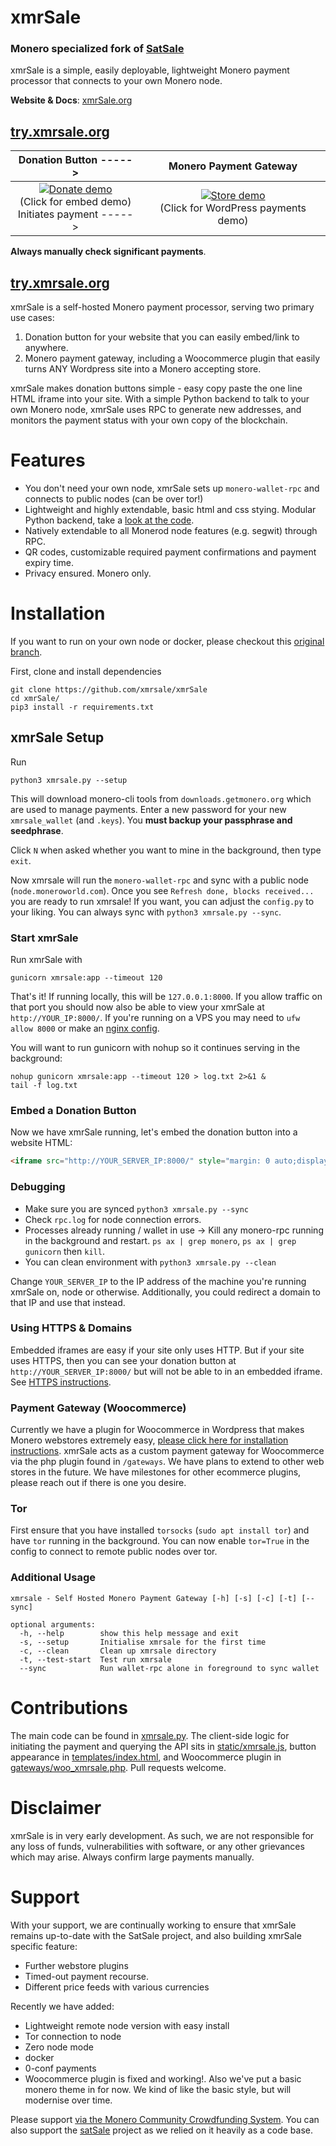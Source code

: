 # xmrSale
### Monero specialized fork of [SatSale](https://github.com/nickfarrow/xmrSale)
xmrSale is a simple, easily deployable, lightweight Monero payment processor that connects to your own Monero node.

**Website & Docs**: [xmrSale.org](https://xmrsale.org)

## [try.xmrsale.org](https://try.xmrsale.org)

Donation Button     ----->  |  Monero Payment Gateway
:-------------------------:|:-------------------------:
[![Donate demo](docs/demo_donate.png)](https://try.xmrSale.org/) <br />(Click for embed demo)<br /> Initiates payment -----> |  [![Store demo](docs/demo_pay2.png)](https://try.xmrSale.org/) <br />(Click for WordPress payments demo)

**Always manually check significant payments**.
<!-- 

- [Purpose](#purpose)
- [Features](#features)
- [Installation (short!)](#installation--short--)
    + [Install](#install)
    + [Connect to your Monero Node](#connect-to-your-monero-node)
    + [Run xmrsale](#run-xmrsale)
    + [Embed a Donation Button](#embed-a-donation-button)
    + [Using HTTPS & Domains](#using-https---domains)
    + [Security](#security)
    + [Payment Gateway (Woocommerce)](#payment-gateway--woocommerce-)
- [Contributions welcomed](#contributions-welcomed)
- [Coming soon](#coming-soon)
- [Disclaimer](#disclaimer)
- [Sponsor](#sponsor) -->

## [try.xmrsale.org](https://try.xmrsale.org)

xmrSale is a self-hosted Monero payment processor, serving two primary use cases:
1. Donation button for your website that you can easily embed/link to anywhere.
2. Monero payment gateway, including a Woocommerce plugin that easily turns ANY Wordpress site into a Monero accepting store.

xmrSale makes donation buttons simple - easy copy paste the one line HTML iframe into your site. With a simple Python backend to talk to your own Monero node, xmrSale uses RPC to generate new addresses, and monitors the payment status with your own copy of the blockchain.

# Features
* You don't need your own node, xmrSale sets up `monero-wallet-rpc` and connects to public nodes (can be over tor!)
* Lightweight and highly extendable, basic html and css stying. Modular Python backend, take a [look at the code](xmrsale.py).
* Natively extendable to all Monerod node features (e.g. segwit) through RPC.
* QR codes, customizable required payment confirmations and payment expiry time.
* Privacy ensured. Monero only.

# Installation
If you want to run on your own node or docker, please checkout this [original branch](https://github.com/xmrsale/xmrSale/tree/original).

First, clone and install dependencies
```
git clone https://github.com/xmrsale/xmrSale
cd xmrSale/
pip3 install -r requirements.txt
```
## xmrSale Setup
Run
```
python3 xmrsale.py --setup
```
This will download monero-cli tools from `downloads.getmonero.org` which are used to manage payments.
Enter a new password for your new `xmrsale_wallet` (and `.keys`).
You **must backup your passphrase and seedphrase**.

Click `N` when asked whether you want to mine in the background, then type `exit`.

Now xmrsale will run the `monero-wallet-rpc` and sync with a public node (`node.moneroworld.com`). Once you see `Refresh done, blocks received...` you are ready to run xmrsale! If you want, you can adjust the `config.py` to your liking. You can always sync with `python3 xmrsale.py --sync`.

### Start xmrSale
Run xmrSale with
```
gunicorn xmrsale:app --timeout 120
```
That's it! If running locally, this will be `127.0.0.1:8000`. If you allow traffic on that port you should now also be able to view your xmrSale at `http://YOUR_IP:8000/`. If you're running on a VPS you may need to `ufw allow 8000` or make an [nginx config](https://github.com/xmrsale/xmrSale/blob/master/docs/HTTPS.md).

You will want to run gunicorn with nohup so it continues serving in the background:
```
nohup gunicorn xmrsale:app --timeout 120 > log.txt 2>&1 &
tail -f log.txt
```

### Embed a Donation Button
Now we have xmrSale running, let's embed the donation button into a website HTML:
```html
<iframe src="http://YOUR_SERVER_IP:8000/" style="margin: 0 auto;display:block;width:420px;height:460px;border:none;overflow:hidden;" scrolling="no"></iframe>
```

### Debugging
* Make sure you are synced `python3 xmrsale.py --sync`
* Check `rpc.log` for node connection errors.
* Processes already running / wallet in use -> Kill any monero-rpc running in the background and restart. `ps ax | grep monero`, `ps ax | grep gunicorn` then `kill`.
* You can clean environment with `python3 xmrsale.py --clean`

Change `YOUR_SERVER_IP` to the IP address of the machine you're running xmrSale on, node or otherwise. Additionally, you could redirect a domain to that IP and use that instead.

### Using HTTPS & Domains
Embedded iframes are easy if your site only uses HTTP. But if your site uses HTTPS, then you can see your donation button at `http://YOUR_SERVER_IP:8000/` but will not be able to in an embedded iframe. See [HTTPS instructions](docs/HTTPS.md).


### Payment Gateway (Woocommerce)
Currently we have a plugin for Woocommerce in Wordpress that makes Monero webstores extremely easy, [please click here for installation instructions](docs/woocommerce.md). xmrSale acts as a custom payment gateway for Woocommerce via the php plugin found in `/gateways`. We have plans to extend to other web stores in the future. We have milestones for other ecommerce plugins, please reach out if there is one you desire.

### Tor
First ensure that you have installed `torsocks` (`sudo apt install tor`) and have `tor` running in the background. You can now enable `tor=True` in the config to connect to remote public nodes over tor.

### Additional Usage
```
xmrsale - Self Hosted Monero Payment Gateway [-h] [-s] [-c] [-t] [--sync]

optional arguments:
  -h, --help        show this help message and exit
  -s, --setup       Initialise xmrsale for the first time
  -c, --clean       Clean up xmrsale directory
  -t, --test-start  Test run xmrsale
  --sync            Run wallet-rpc alone in foreground to sync wallet
```

# Contributions
The main code can be found in [xmrsale.py](xmrsale.py). The client-side logic for initiating the payment and querying the API sits in [static/xmrsale.js](static/xmrsale.js), button appearance in [templates/index.html](templates/index.html), and Woocommerce plugin in [gateways/woo_xmrsale.php](gateways/woo_xmrsale.php). Pull requests welcome.

# Disclaimer
xmrSale is in very early development. As such, we are not responsible for any loss of funds, vulnerabilities with software, or any other grievances which may arise. Always confirm large payments manually.

# Support

With your support, we are continually working to ensure that xmrSale remains up-to-date with the SatSale project, and also building xmrSale specific feature:
* Further webstore plugins
* Timed-out payment recourse.
* Different price feeds with various currencies

Recently we have added:
* Lightweight remote node version with easy install
* Tor connection to node
* Zero node mode
* docker
* 0-conf payments
* Woocommerce plugin is fixed and working!.
Also we've put a basic monero theme in for now. We kind of like the basic style, but will modernise over time.

Please support [via the Monero Community Crowdfunding System](https://repo.getmonero.org/monero-project/ccs-proposals/-/merge_requests/246). You can also support the [satSale](https://satsale.org) project as we relied on it heavily as a code base.
